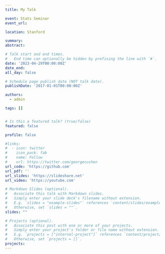 ```yaml
---
title: My Talk

event: Stats Seminar
event_url:

location: Stanford

summary:
abstract:

# Talk start and end times.
#   End time can optionally be hidden by prefixing the line with `#`.
date: '2023-04-29T00:00:00Z'
date_end:
all_day: false

# Schedule page publish date (NOT talk date).
publishDate: '2017-01-01T00:00:00Z'

authors:
  - admin

tags: []


# Is this a featured talk? (true/false)
featured: false

profile: false

#links:
#  - icon: twitter
#    icon_pack: fab
#    name: Follow
#    url: https://twitter.com/georgecushen
url_code: 'https://github.com'
url_pdf: ''
url_slides: 'https://slideshare.net'
url_video: 'https://youtube.com'

# Markdown Slides (optional).
#   Associate this talk with Markdown slides.
#   Simply enter your slide deck's filename without extension.
#   E.g. `slides = "example-slides"` references `content/slides/example-slides.md`.
#   Otherwise, set `slides = ""`.
slides: ""

# Projects (optional).
#   Associate this post with one or more of your projects.
#   Simply enter your project's folder or file name without extension.
#   E.g. `projects = ["internal-project"]` references `content/project/deep-learning/index.md`.
#   Otherwise, set `projects = []`.
projects:
---
```

